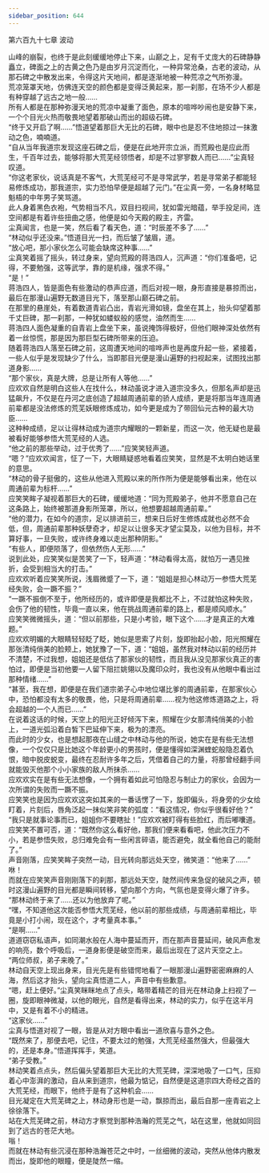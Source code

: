 ```yaml
---
sidebar_position: 644
---
```

 第六百九十七章 波动


山峰的崩裂，也终于是此刻缓缓地停止下来，山巅之上，足有千丈庞大的石碑静静矗立，碑面之上的古黄之色乃是由岁月沉淀而化，一种异常沧桑，古老的波动，从那石碑之中散发出来，令得这片天地间，都是逐渐地被一种荒凉之气所弥漫。  
荒凉笼罩天地，仿佛连天空的颜色都是变得泛黄起来，那一刹那，在场不少人都是有种穿越了远古之地一般……  
所有人都是在那种弥漫天地的荒凉中凝重了面色，原本的喧哗吵闹也是安静下来，一个个目光火热而敬畏地望着那破山而出的超级石碑。  
“终于又开启了啊……”悟道望着那巨大无比的石碑，眼中也是忍不住地掠过一抹激动之色，喃喃道。  
“自从当年我道宗发现这座石碑之后，便是在此地开宗立派，而荒殿也是应此而生，千百年过去，能够将那大荒芜经领悟者，却是不过寥寥数人而已……”尘真轻叹道。  
“你这老家伙，说话真是不客气，大荒芜经可不是寻常武学，若是寻常弟子都能轻易修炼成功，那我道宗，实力恐怕早便是超越了元门。”在尘真一旁，一名身材略显魁梧的中年男子笑骂道。  
此人身着黑色衣袍，气势相当不凡，双目扫视间，犹如雷光暗蕴，举手投足间，连空间都是有着许些扭曲之感，他便是如今天殿的殿主，齐雷。  
尘真闻言，也是一笑，然后看了看天色，道：“时辰差不多了……”  
“林动似乎还没来。”悟道目光一扫，而后皱了皱眉，道。  
“放心吧，那小家伙怎么可能会缺席这种事……”  
尘真笑着摇了摇头，转过身来，望向荒殿的蒋浩四人，沉声道：“你们准备吧，记得，不要勉强，这等武学，靠的是机缘，强求不得。”  
“是！”  
蒋浩四人，皆是面色有些激动的恭声应道，而后对视一眼，身形直接是暴掠而出，最后在那漫山遍野无数道目光下，落至那山巅石碑之前。  
在那里的悬崖处，有着数道青岩凸出，青岩光滑如镜，盘坐在其上，抬头仰望着那千丈巨碑，那一刹那，一种犹如蝼蚁般的感觉，油然而生……  
蒋浩四人面色凝重的自青岩上盘坐下来，虽说掩饰得极好，但他们眼神深处依然有着一丝惊慌，那是因为那巨型石碑所带来的压迫。  
随着蒋浩四人落至石碑之前，这周遭天地间的喧哗声也是再度升起一些，紧接着，一些人似乎是发现缺少了什么，当即那目光便是漫山遍野的扫视起来，试图找出那道身影……  
“那个家伙，真是大牌，总是让所有人等他……”  
应欢欢自然是明白这些人在找什么，林动虽说才进入道宗没多久，但那名声却是迅猛飙升，不仅是在丹河之底创造了超越周通前辈的骄人成绩，更是将那当年连周通前辈都是没法修炼的荒芜妖眼修炼成功，如今更是成为了带回仙元古种的最大功臣……  
这种种成绩，足以让得林动成为道宗内耀眼的一颗新星，而这一次，他无疑也是最被看好能够参悟大荒芜经的人选。  
“他之前的那些举动，过于优秀了……”应笑笑轻声道。  
“嗯？”应欢欢闻言，怔了一下，大眼睛疑惑地看着应笑笑，显然是不太明白她话里的意思。  
“林动的骨子挺傲的，这些从他进入荒殿以来的所作所为便是能够看出来，他在以周通前辈为标杆……”  
应笑笑眸子凝视着那巨大的石碑，缓缓地道：“同为荒殿弟子，他并不愿意自己在这条路上，始终被那道身影所笼罩，所以，他想要超越周通前辈。”  
“他的潜力，在如今的道宗，足以排进前三，想来日后好生修炼成就也必然不会低，但，周通前辈那种妖孽奇才，却足以让很多天才望尘莫及，以他为目标，并不算好事，一旦失败，或许终身难以走出那种阴影。”  
“有些人，即便陨落了，但依然伤人无形……”  
说到此处，应笑笑似是苦笑了一下，轻声道：“林动看得太高，就怕万一遇见挫折，会受到相当大的打击。”  
应欢欢听着应笑笑所说，浅眉微蹙了一下，道：“姐姐是担心林动万一参悟大荒芜经失败，会一蹶不振？”  
“一蹶不振倒不至于，他所经历的，或许即便是我都比不上，不过就怕这种失败，会伤了他的韧性，毕竟一直以来，他在挑战周通前辈的路上，都是顺风顺水。”  
应笑笑微微摇头，道：“但以前那些，只是小考验，眼下这个……才是真正的大难题。”  
应欢欢明媚的大眼睛轻轻眨了眨，她似是思索了片刻，旋即抬起小脸，阳光照耀在那张清纯俏美的脸颊上，她犹豫了一下，道：“姐姐，虽然我对林动以前的经历并不清楚，不过我想，姐姐还是低估了那家伙的韧性，而且我从没见那家伙真正的害怕过，即便是当初他要一人留下阻拦姚翎以及魔印众时，我也没有从他眼中看出过那种情绪……”  
“甚至，我在想，即便是在我们道宗弟子心中地位堪比爹的周通前辈，在那家伙心中，恐怕都没有太多的敬畏，他，只是将周通前辈……视为他这修炼道路之上，将会超越的一个人而已……”  
在说着这话的时候，天空上的阳光正好倾泻下来，照耀在少女那清纯俏美的小脸上，一道光弧沿着白皙下巴延伸下来，极为的漂亮。  
而此时的少女，也是想起那夜在山缝之中林动与他的所说，她实在是有些无法想像，一个仅仅只是比她这个年龄更小的男孩时，便是懂得如深渊蝰蛇般隐忍着仇恨，暗中脱皮蜕变，最终在忍耐许多年之后，凭借着自己的力量，将那曾经翻手间就能毁灭他那个小小家族的敌人所抹杀……  
应欢欢实在是有些无法想像，一个拥有着如此可怕隐忍与制止力的家伙，会因为一次所谓的失败而一蹶不振。  
应笑笑也是因为应欢欢这突如其来的一番话愣了一下，旋即偏头，将身旁的少女给盯着，片刻后，唇角泛起一抹似笑非笑的弧度：“看这情况，你似乎很看好他？”  
“我只是就事论事而已，姐姐你不要瞎扯！”应欢欢被盯得有些脸红，而后嘟囔道。  
应笑笑不置可否，道：“既然你这么看好他，那我们便来看看吧，他此次压力不小，若是参悟失败，总归难免会有一些闲言碎语，能否避免，就全看他自己的能耐了。”  
声音刚落，应笑笑眸子突然一动，目光转向那远处天空，微笑道：“他来了……”  
咻！  
而就在应笑笑声音刚刚落下的刹那，那远处天空，陡然间传来急促的破风之声，顿时这漫山遍野的目光都是瞬间转移，望向那个方向，气氛也是变得火爆了许多。  
“那林动终于来了……还以为他放弃了呢。”  
“嘿，不知道他这次能否参悟大荒芜经，他以前的那些成绩，与周通前辈相比，毕竟是小打小闹，现在这个，才考量真本事。”  
“是啊……”  
道道窃窃私语声，如同潮水般在人海中蔓延而开，而在那声音蔓延间，破风声愈发的响亮，数个呼吸后，一道身影便是破空而来，最后出现在了这片天空之上。  
“两位师叔，弟子来晚了。”  
林动自天空上现出身来，目光先是有些错愕地看了一眼那漫山遍野密密麻麻的人海，然后这才抬头，望向尘真悟道二人，声音中有些歉意。  
“嗯，赶上便好。”尘真笑眯眯地点了点头，略带着精芒的目光在林动身上扫视了一圈，旋即眼神微凝，以他的眼光，自然是看得出来，林动的实力，似乎在这半月中，又是有着不小的精进。  
“这家伙……”  
尘真与悟道对视了一眼，皆是从对方眼中看出一道欣喜与意外之色。  
“既然来了，那便去吧，记住，不要太过的勉强，大荒芜经虽然强大，但最强大的，还是本身。”悟道挥挥手，笑道。  
“弟子受教。”  
林动笑着点点头，然后偏头望着那巨大无比的大荒芜碑，深深地吸了一口气，压抑着心中澎湃的激动，自从来到道宗，他最为惦记，自然便是这道宗四大奇经之首的大荒芜经，而眼下，他终于是有了这种机会……  
目光凝定在大荒芜碑之上，林动身形也是一动，飘掠而出，最后自那一座青岩之上徐徐落下。  
站在大荒芜碑之前，林动方才察觉到那种浩瀚的荒芜之气，站在这里，他就如同回到了远古的苍茫大地。  
嗡！  
而就在林动有些沉浸在那种浩瀚苍茫之中时，一丝细微的波动，突然从他体内散发而出，旋即他的眼瞳，便是陡然一缩。  
  
  
